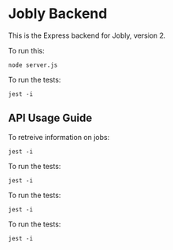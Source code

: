 # Jobly Backend

This is the Express backend for Jobly, version 2.

To run this:

    node server.js
    
To run the tests:

    jest -i

## API Usage Guide

To retreive information on jobs:

    jest -i
    
To run the tests:

    jest -i

To run the tests:

    jest -i

To run the tests:

    jest -i